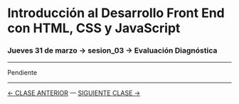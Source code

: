 # Introducción al Desarrollo Front End con HTML, CSS y JavaScript

### Jueves 31 de marzo → sesion_03 → Evaluación Diagnóstica

- - - - - - - - 

Pendiente

- - - - - - - 

[← CLASE ANTERIOR](https://github.com/profesorfaco/front-end/tree/main/sesion_02) — [SIGUIENTE CLASE →](https://github.com/profesorfaco/front-end/tree/main/sesion_04)
